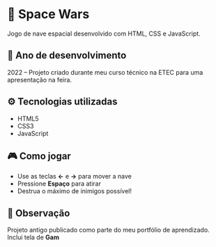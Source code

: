 # 🚀 Space Wars

Jogo de nave espacial desenvolvido com HTML, CSS e JavaScript.

## 📅 Ano de desenvolvimento  
2022 – Projeto criado durante meu curso técnico na ETEC para uma apresentação na feira.

## ⚙️ Tecnologias utilizadas
- HTML5  
- CSS3  
- JavaScript

## 🎮 Como jogar
- Use as teclas **←** e **→** para mover a nave  
- Pressione **Espaço** para atirar  
- Destrua o máximo de inimigos possível!

## 📌 Observação
Projeto antigo publicado como parte do meu portfólio de aprendizado.  
Inclui tela de **Gam**
